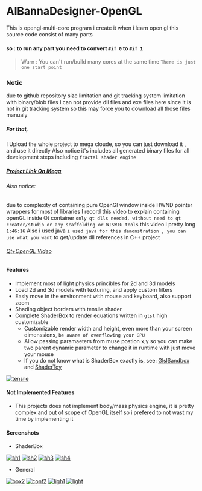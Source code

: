 # AlBannaDesigner-OpenGL
This is opengl-multi-core  program i create it when i learn open gl
this source code consist of many parts 
#### so : to run any part you need to convert `#if 0` to `#if 1` 
> Warn : You can't run/build many cores at the same time `There is just one start point`

### Notic
due to github repository size limitation and git tracking system limitation with binary/blob files
I can not provide dll files and exe files here since it is not in git tracking system
so this may force you to download all those files manualy 
##### For that,
I Upload the whole project to mega cloude, so you can just download it , and use it directly
Also notice it's includes all generated binary files for all development steps
including `fractal shader engine`

##### [Project Link On Mega](https://mega.nz/#F!D0YmiYyT!DXa8ySaJ5UX0EsYPRMNplw)

###### Also notice:
due to complexity of containing pure OpenGl window inside HWND pointer wrappers for most of libraries I record this video to explain
containing openGL inside Qt container `only qt dlls needed, without need to qt creator/studio or any scaffolding or WISWIG tools` this video i pretty long `1:46:16` Also i used java `i used java for this demonstration , you can use what you want` to get/update dll references in C++ project

###### [Qt+OpenGL Video](https://mega.nz/#!f4oQWAgS!acDF7rFMB8roCbeJO9cgVUTD4bI8ZSMAvkd8msh-ykU)

#### Features
* Implement most of light physics princibles for 2d and 3d models
* Load 2d and 3d models with texturing, and apply custom filters
* Easly move in the environment with mouse and keyboard, also support zoom
* Shading object borders with tensile shader
* Complete ShaderBox to render equations written in `glsl` high customizable
  * Customizable render width and height, even more than your screen dimenssions, `be aware of overflowing your GPU`
  * Allow passing paramaeters from muse postion x,y so you can make two parent dynamic parameter to change it in runtime with just move your mouse
  * If you do not know what is ShaderBox exactly is, see: [GlslSandbox](http://glslsandbox.com/) and [ShaderToy](https://www.shadertoy.com/)
  
<a href="https://ibb.co/tQthkdW"><img src="https://i.ibb.co/9cLvzMC/tensile.png" alt="tensile" border="0"></a>
  
#### Not Implemented Features
* This projects does not implement body/mass physics engine, it is pretty complex and out of scope of OpenGL itself
so i prefered to not wast my time by implementing it

#### Screenshots

* ShaderBox

<a href="https://ibb.co/LQ4MT2k"><img src="https://i.ibb.co/RhL1XVv/sh1.png" alt="sh1" border="0"></a>
<a href="https://ibb.co/yNmRZS8"><img src="https://i.ibb.co/0npX6tf/sh2.png" alt="sh2" border="0"></a>
<a href="https://ibb.co/RNBxX4z"><img src="https://i.ibb.co/W0Pbrpg/sh3.png" alt="sh3" border="0"></a>
<a href="https://ibb.co/k2YmFJh"><img src="https://i.ibb.co/9HRZjhq/sh4.png" alt="sh4" border="0"></a>

* General

<a href="https://ibb.co/N7h8Lrh"><img src="https://i.ibb.co/BwDXgGD/box2.png" alt="box2" border="0"></a>
<a href="https://ibb.co/6Zs2C7T"><img src="https://i.ibb.co/Ct0qG3Y/cont2.png" alt="cont2" border="0"></a>
<a href="https://ibb.co/hfyHBz4"><img src="https://i.ibb.co/bJPLs9C/ligh1.png" alt="ligh1" border="0"></a>
<a href="https://ibb.co/vh6xc4n"><img src="https://i.ibb.co/0KRjnyb/light.png" alt="light" border="0"></a>

